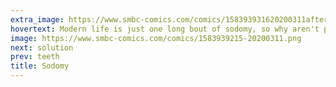 ```yaml
---
extra_image: https://www.smbc-comics.com/comics/158393931620200311after.png
hovertext: Modern life is just one long bout of sodomy, so why aren't people happier?
image: https://www.smbc-comics.com/comics/1583939215-20200311.png
next: solution
prev: teeth
title: Sodomy
---
```

